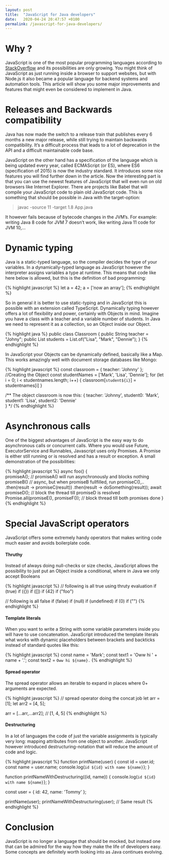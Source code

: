 ```yaml
---
layout: post
title:  "JavaScript for Java developers"
date:   2020-04-24 20:47:57 +0100
permalink: /javascript-for-java-developers/
---
```


# Why ?
JavaScript is one of the most popular programming languages according to [StackOverflow](https://insights.stackoverflow.com/survey/2019#technology) and its possibilities are only growing. 
You might think of JavaScript as just running inside a browser to support websites, but with Node.js it also became a popular language for backend systems and automation tools. 
This article will show you some major improvements and features that might even be considered to implement in Java.

# Releases and Backwards compatibility
Java has now made the switch to a release train that publishes every 6 months a new major release, while still trying to maintain backwards compatibility. 
It’s a difficult process that leads to a lot of deprecation in the API and a difficult maintainable code base.

JavaScript on the other hand has a specification of the language which is being updated every year, called ECMAScript (or ES), where ES6 (specification of 2015) is now the industry standard. 
It introduces some nice features you will find further down in the article. 
Now the interesting part is that you can use the newest features of JavaScript that will even run on old browsers like Internet Explorer. 
There are projects like Babel that will compile your JavaScript code to plain old JavaScript code. 
This is something that should be possible in Java with the target-option:

> javac -source 11 -target 1.8 App.java

It however fails because of bytecode changes in the JVM’s. 
For example: writing Java 8 code for JVM 7 doesn’t work, like writing Java 11 code for JVM 10,…

# Dynamic typing
Java is a static-typed language, so the compiler decides the type of your variables. 
In a dynamically-typed language as JavaScript however the interpreter assigns variables a type at runtime. 
This means that code like here below is allowed, but this is the definition of bad programming:

{% highlight javascript %}
let a = 42;
a = ['now an array'];
{% endhighlight %}

So in general it is better to use static-typing and in JavaScript this is possible with an extension called TypeScript. 
Dynamically typing however offers a lot of flexibility and power, certainly with Objects in mind. 
Imagine you have a class with a teacher and a variable number of students. 
In Java we need to represent it as a collection, so an Object inside our Object.

{% highlight java %}
public class Classroom {
    public String teacher = "Johny";
    public List<String> students = List.of("Lisa", "Mark", "Dennie");
}
{% endhighlight %}

In JavaScript your Objects can be dynamically defined, basically like a Map. 
This works amazingly well with document storage databases like Mongo:

{% highlight javascript %}
const classroom = { teacher: 'Johnny' };  //Creating the Object
const studentNames = ['Mark', 'Lisa', 'Dennie'];
for (let i = 0; i < studentnames.length; i++) {
    classroom[`student${i}`] = studentnames[i]
}

/**  The object classroom is now this:
{
    teacher: 'Johnny',
    student0: 'Mark',
    student1: 'Lisa',
    student2: 'Dennie'    
}
*/
{% endhighlight %}

# Asynchronous calls
One of the biggest advantages of JavaScript is the easy way to do asynchronous calls or concurrent calls. 
Where you would use Future, ExecutorService and Runnables, Javascript uses only Promises. 
A Promise is either still running or is resolved and has a result or exception. 
A small demonstration of the possibilities:

{% highlight javascript %}
async foo() {  
    promiseA();  // promiseA() will run asynchronously and blocks nothing
    promiseB()   // async, but when promiseB fullfilled, run promiseC(),..
        .then(result -> promiseC(result))
        .then(result -> doSomething(result));
    await promiseD();  // block the thread till promiseD is resolved
    Promise.all(promiseE(), promiseF()); // block thread till both promises done
}
{% endhighlight %}

# Special JavaScript operators
JavaScript offers some extremely handy operators that makes writing code much easier and avoids boilerplate code.

#### Thruthy
Instead of always doing null-checks or size checks, JavaScript allows the possibility to just put an Object inside a conditional, where in Java we only accept Booleans

{% highlight javascript %}
// following is all true using thruty evaluation
if (true)
if ({})
if ([])
if (42)
if ("foo")

// following is all false
if (false)
if (null)
if (undefined)
if (0)
if ("")
{% endhighlight %}

#### Template literals
When you want to write a String with some variable parameters inside you will have to use concatenation. 
JavaScript introduced the template literals what works with dynamic placeholders between brackets and backticks instead of standard quotes like this:

{% highlight javascript %}
const name = 'Mark';
const text1 = 'Oww hi ' + name + '.';
const text2 = `Oww hi ${name}.`
{% endhighlight %}

#### Spread operator
The spread operator allows an iterable to expand in places where 0+ arguments are expected.

{% highlight javascript %}
// spread operator doing the concat job
let arr = [1];
let arr2 = [4, 5];

arr = [...arr,...arr2]; // [1, 4, 5]
{% endhighlight %}

#### Destructuring
In a lot of languages the code of just the variable assignments is typically very long: mapping attributes from one object to another. 
JavaScript however introduced destructuring-notation that will reduce the amount of code and logic.

{% highlight javascript %}
function printName(user) {
    const id = user.id;
    const name = user.name;
    console.log(`id ${id} with name ${name}`};
}

function printNameWithDestructuring({id, name}) {
    console.log(`id ${id} with name ${name}`};
}

const user = {
    id: 42,
    name: 'Tommy'
};

printName(user);
printNameWithDestructuring(user); // Same result
{% endhighlight %}

# Conclusion
JavaScript is no longer a language that should be mocked, but instead one that can be admired for the way how they make the life of developers easy. 
Some concepts are definitely worth looking into as Java continues evolving.